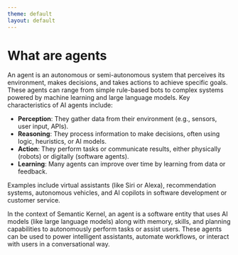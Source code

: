 ```yaml
---
theme: default
layout: default
---
```


# What are agents

An agent is an autonomous or semi-autonomous system that perceives its environment, makes decisions, and takes actions to achieve specific goals. These agents can range from simple rule-based bots to complex systems powered by machine learning and large language models. Key characteristics of AI agents include:

- **Perception**: They gather data from their environment (e.g., sensors, user input, APIs).
- **Reasoning**: They process information to make decisions, often using logic, heuristics, or AI models.
- **Action**: They perform tasks or communicate results, either physically (robots) or digitally (software agents).
- **Learning**: Many agents can improve over time by learning from data or feedback.

Examples include virtual assistants (like Siri or Alexa), recommendation systems, autonomous vehicles, and AI copilots in software development or customer service.

In the context of Semantic Kernel, an agent is a software entity that uses AI models (like large language models) along with memory, skills, and planning capabilities to autonomously perform tasks or assist users. These agents can be used to power intelligent assistants, automate workflows, or interact with users in a conversational way.